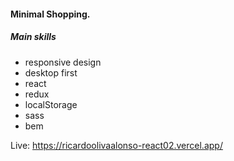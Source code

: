 #### Minimal Shopping.
##### Main skills
- responsive design
- desktop first
- react
- redux
- localStorage
- sass
- bem

Live: https://ricardoolivaalonso-react02.vercel.app/
